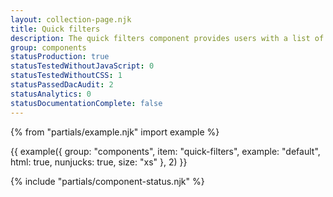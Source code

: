 ```yaml
---
layout: collection-page.njk
title: Quick filters
description: The quick filters component provides users with a list of links which act as a quick filter to content.
group: components
statusProduction: true
statusTestedWithoutJavaScript: 0
statusTestedWithoutCSS: 1
statusPassedDacAudit: 2
statusAnalytics: 0
statusDocumentationComplete: false
---
```


{% from "partials/example.njk" import example %}

{{ example({ group: "components", item: "quick-filters", example: "default", html: true, nunjucks: true, size: "xs" }, 2) }}

{% include "partials/component-status.njk" %}
